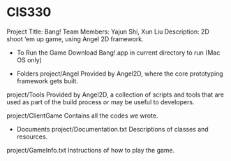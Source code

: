 # CIS330

Project Title: Bang!
Team Members: Yajun Shi, Xun Liu
Description: 2D shoot ‘em up game, using Angel 2D framework.

- To Run the Game
Download Bang!.app in current directory to run (Mac OS only)

- Folders
project/Angel
Provided by Angel2D, where the core prototyping framework gets built.

project/Tools
Provided by Angel2D, a collection of scripts and tools that are used as part of the build process or may be useful to developers.

project/ClientGame
Contains all the codes we wrote.

- Documents
project/Documentation.txt
Descriptions of classes and resources.

project/GameInfo.txt
Instructions of how to play the game.
